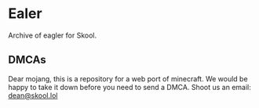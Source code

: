 # Ealer
Archive of eagler for Skool.

## DMCAs
Dear mojang, this is a repository for a web port of minecraft. We would be happy to take it down before you need to send a DMCA. Shoot us an email: dean@skool.lol
